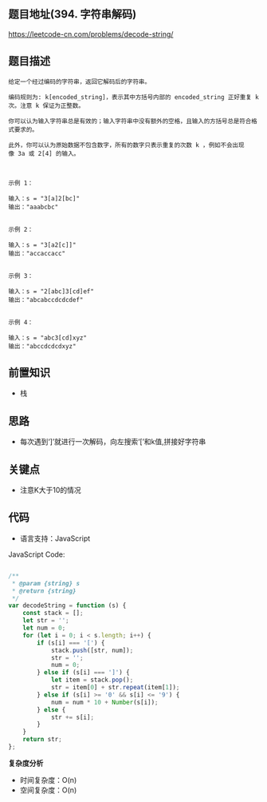 
## 题目地址(394. 字符串解码)

https://leetcode-cn.com/problems/decode-string/

## 题目描述

```
给定一个经过编码的字符串，返回它解码后的字符串。

编码规则为: k[encoded_string]，表示其中方括号内部的 encoded_string 正好重复 k 次。注意 k 保证为正整数。

你可以认为输入字符串总是有效的；输入字符串中没有额外的空格，且输入的方括号总是符合格式要求的。

此外，你可以认为原始数据不包含数字，所有的数字只表示重复的次数 k ，例如不会出现像 3a 或 2[4] 的输入。

 

示例 1：

输入：s = "3[a]2[bc]"
输出："aaabcbc"


示例 2：

输入：s = "3[a2[c]]"
输出："accaccacc"


示例 3：

输入：s = "2[abc]3[cd]ef"
输出："abcabccdcdcdef"


示例 4：

输入：s = "abc3[cd]xyz"
输出："abccdcdcdxyz"

```

## 前置知识
- 栈
## 思路
- 每次遇到‘]’就进行一次解码，向左搜索‘[’和k值,拼接好字符串
## 关键点

- 注意K大于10的情况

## 代码

- 语言支持：JavaScript

JavaScript Code:

```javascript

/**
 * @param {string} s
 * @return {string}
 */
var decodeString = function (s) {
    const stack = [];
    let str = '';
    let num = 0;
    for (let i = 0; i < s.length; i++) {
        if (s[i] === '[') {
            stack.push([str, num]);
            str = '';
            num = 0;
        } else if (s[i] === ']') {
            let item = stack.pop();
            str = item[0] + str.repeat(item[1]);
        } else if (s[i] >= '0' && s[i] <= '9') {
            num = num * 10 + Number(s[i]);
        } else {
            str += s[i];
        }
    }
    return str;
};

```


**复杂度分析**

- 时间复杂度：O(n)
- 空间复杂度：O(n)


